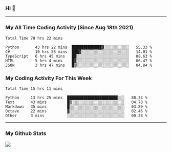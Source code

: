 ### Hi 🙂

---

### My All Time Coding Activity (Since Aug 18th 2021)
<!--START_SECTION:waka-all-->
```text
Total Time 78 hrs 22 mins

Python       43 hrs 22 mins  █████████████▓░░░░░░░░░░░   55.33 % 
C#           10 hrs 58 mins  ███▓░░░░░░░░░░░░░░░░░░░░░   14.01 % 
TypeScript   6 hrs 45 mins   ██░░░░░░░░░░░░░░░░░░░░░░░   08.63 % 
HTML         5 hrs 4 mins    █▓░░░░░░░░░░░░░░░░░░░░░░░   06.47 % 
JSON         3 hrs 47 mins   █▒░░░░░░░░░░░░░░░░░░░░░░░   04.84 % 
```
<!--END_SECTION:waka-all-->

### My Coding Activity For This Week
<!--START_SECTION:waka-week-->
```text
Total Time 15 hrs 11 mins

Python     13 hrs 25 mins  ██████████████████████░░░   88.34 % 
Text       43 mins         █▒░░░░░░░░░░░░░░░░░░░░░░░   04.78 % 
Markdown   35 mins         █░░░░░░░░░░░░░░░░░░░░░░░░   03.89 % 
Octave     22 mins         ▓░░░░░░░░░░░░░░░░░░░░░░░░   02.46 % 
Other      3 mins          ░░░░░░░░░░░░░░░░░░░░░░░░░   00.38 % 
```
<!--END_SECTION:waka-week-->

---

### My Github Stats
![](https://github-readme-stats.vercel.app/api?username=eroxl&count_private=true&show_icons=true&include_all_commits=true&theme=onedark)
